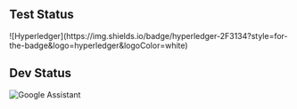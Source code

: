 <h2>Test Status </h2> 
![Hyperledger](https://img.shields.io/badge/hyperledger-2F3134?style=for-the-badge&logo=hyperledger&logoColor=white)

 <h2>Dev Status</h2> 

![Google Assistant](https://img.shields.io/badge/google%20assistant-4285F4?style=for-the-badge&logo=google%20assistant&logoColor=white)

